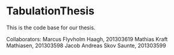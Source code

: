 # TabulationThesis
This is the code base for our thesis.

Collaborators:
Marcus Flyvholm Haagh, 201303619
Mathias Kraft Mathiasen, 201303598
Jacob Andreas Skov Saunte, 201303599